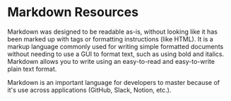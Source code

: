 # Markdown Resources

Markdown was designed to be readable as-is, without looking like it has been marked up with tags or formatting instructions (like HTML). It is a markup language commonly used for writing simple formatted documents without needing to use a GUI to format text, such as using bold and italics. Markdown allows you to write using an easy-to-read and easy-to-write plain text format.

Markdown is an important language for developers to master because of it's use across applications (GitHub, Slack, Notion, etc.).
